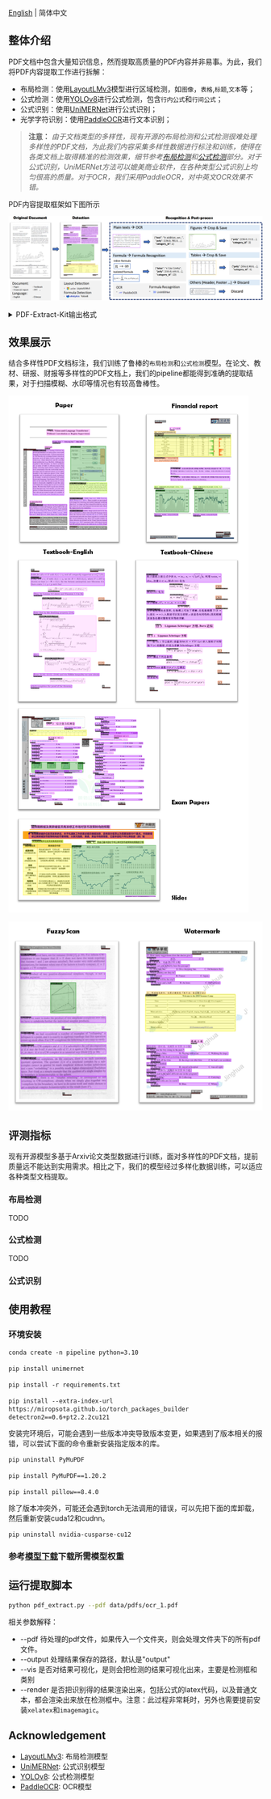[English](./README.md) | 简体中文

## 整体介绍

PDF文档中包含大量知识信息，然而提取高质量的PDF内容并非易事。为此，我们将PDF内容提取工作进行拆解：
- 布局检测：使用[LayoutLMv3](https://github.com/microsoft/unilm/tree/master/layoutlmv3)模型进行区域检测，如`图像`，`表格`,`标题`,`文本`等；
- 公式检测：使用[YOLOv8](https://github.com/ultralytics/ultralytics)进行公式检测，包含`行内公式`和`行间公式`；
- 公式识别：使用[UniMERNet](https://github.com/opendatalab/UniMERNet)进行公式识别；
- 光学字符识别：使用[PaddleOCR](https://github.com/PaddlePaddle/PaddleOCR)进行文本识别；

> **注意：** *由于文档类型的多样性，现有开源的布局检测和公式检测很难处理多样性的PDF文档，为此我们内容采集多样性数据进行标注和训练，使得在各类文档上取得精准的检测效果，细节参考[布局检测](#layout-anchor)和[公式检测](#mfd-anchor)部分。对于公式识别，UniMERNet方法可以媲美商业软件，在各种类型公式识别上均匀很高的质量。对于OCR，我们采用PaddleOCR，对中英文OCR效果不错。*


PDF内容提取框架如下图所示

![](assets/demo/pipeline_v2.png)


<details>
  <summary>PDF-Extract-Kit输出格式</summary>

```Bash
{
    "layout_dets": [    # 页中的元素
        {
            "category_id": 0, # 类别编号， 0~9，13~15
            "poly": [
                136.0, # 坐标为图片坐标，需要转换回pdf坐标, 顺序是 左上-右上-右下-左下的x,y坐标
                781.0,
                340.0,
                781.0,
                340.0,
                806.0,
                136.0,
                806.0
            ],
            "score": 0.69,   # 置信度
            "latex": ''      # 公式识别的结果，只有13,14有内容，其他为空，另外15是ocr的结果，这个key会换成text
        },
        ...
    ],
    "page_info": {         # 页信息：提取bbox时的分辨率大小，如果有缩放可以基于该信息进行对齐
        "page_no": 0,      # 页数
        "height": 1684,    # 页高
        "width": 1200      # 页宽
    }
}
```

其中category_id包含的类型如下：

```
{0: 'title',              # 标题
 1: 'plain text',         # 文本
 2: 'abandon',            # 包括页眉页脚页码和页面注释
 3: 'figure',             # 图片
 4: 'figure_caption',     # 图片描述
 5: 'table',              # 表格
 6: 'table_caption',      # 表格描述
 7: 'table_footnote',     # 表格注释
 8: 'isolate_formula',    # 行间公式（这个是layout的行间公式，优先级低于14）
 9: 'formula_caption',    # 行间公式的标号

 13: 'inline_formula',    # 行内公式
 14: 'isolated_formula',  # 行间公式
 15: 'ocr_text'}              # ocr识别结果
```
</details>


## 效果展示

结合多样性PDF文档标注，我们训练了鲁棒的`布局检测`和`公式检测`模型。在论文、教材、研报、财报等多样性的PDF文档上，我们的pipeline都能得到准确的提取结果，对于扫描模糊、水印等情况也有较高鲁棒性。


![](assets/demo/example1.png)

![](assets/demo/example2.png)

## 评测指标

现有开源模型多基于Arxiv论文类型数据进行训练，面对多样性的PDF文档，提前质量远不能达到实用需求。相比之下，我们的模型经过多样化数据训练，可以适应各种类型文档提取。

<span id="layout-anchor"></span>
### 布局检测
TODO

<span id="mfd-anchor"></span>
### 公式检测
TODO

### 公式识别


## 使用教程

### 环境安装

```
conda create -n pipeline python=3.10

pip install unimernet

pip install -r requirements.txt

pip install --extra-index-url https://miropsota.github.io/torch_packages_builder detectron2==0.6+pt2.2.2cu121
```

安装完环境后，可能会遇到一些版本冲突导致版本变更，如果遇到了版本相关的报错，可以尝试下面的命令重新安装指定版本的库。

```
pip uninstall PyMuPDF

pip install PyMuPDF==1.20.2

pip install pillow==8.4.0
```

除了版本冲突外，可能还会遇到torch无法调用的错误，可以先把下面的库卸载，然后重新安装cuda12和cudnn。

```
pip uninstall nvidia-cusparse-cu12
```

### 参考[模型下载](models/README.md)下载所需模型权重



## 运行提取脚本

```bash 
python pdf_extract.py --pdf data/pdfs/ocr_1.pdf
```

相关参数解释：
- --pdf 待处理的pdf文件，如果传入一个文件夹，则会处理文件夹下的所有pdf文件。
- --output 处理结果保存的路径，默认是"output"
- --vis 是否对结果可视化，是则会把检测的结果可视化出来，主要是检测框和类别
- --render 是否把识别得的结果渲染出来，包括公式的latex代码，以及普通文本，都会渲染出来放在检测框中。注意：此过程非常耗时，另外也需要提前安装`xelatex`和`imagemagic`。




## Acknowledgement

   - [LayoutLMv3](https://github.com/microsoft/unilm/tree/master/layoutlmv3): 布局检测模型
   - [UniMERNet](https://github.com/opendatalab/UniMERNet): 公式识别模型
   - [YOLOv8](https://github.com/ultralytics/ultralytics): 公式检测模型
   - [PaddleOCR](https://github.com/PaddlePaddle/PaddleOCR): OCR模型
